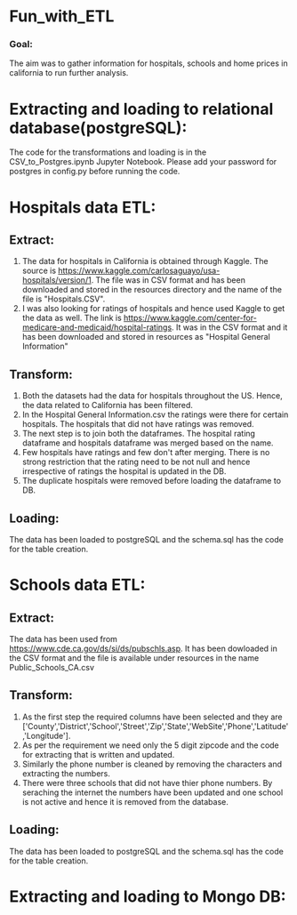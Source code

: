 # Fun_with_ETL

### Goal:

The aim was to gather information for hospitals, schools and home prices in california to run further analysis.

# Extracting and loading to relational database(postgreSQL):

The code for the transformations and loading is in the CSV_to_Postgres.ipynb Jupyter Notebook.
Please add your password for postgres in config.py before running the code.

# Hospitals data ETL:

## Extract:
1. The data for hospitals in California is obtained through Kaggle. The source is https://www.kaggle.com/carlosaguayo/usa-hospitals/version/1. The file was in CSV format and has been downloaded and stored in the resources directory and the name of the file is "Hospitals.CSV".
2. I was also looking for ratings of hospitals and hence used Kaggle to get the data as well. The link is https://www.kaggle.com/center-for-medicare-and-medicaid/hospital-ratings. It was in the CSV format and it has been downloaded and stored in resources as "Hospital General Information"

## Transform:
1. Both the datasets had the data for hospitals throughout the US. Hence, the data related to California has been filtered.
2. In the Hospital General Information.csv the ratings were there for certain hospitals. The hospitals that did not have ratings was removed.
3. The next step is to join both the dataframes. The hospital rating dataframe and hospitals dataframe was merged based on the name.
4. Few hospitals have ratings and few don't after merging. There is no strong restriction that the rating need to be not null and hence irrespective of ratings the hospital is updated in the DB.
5. The duplicate hospitals were removed before loading the dataframe to DB.

## Loading:
The data has been loaded to postgreSQL and the schema.sql has the code for the table creation. 

# Schools data ETL:

## Extract:

The data has been used from https://www.cde.ca.gov/ds/si/ds/pubschls.asp. It has been dowloaded in the CSV format and the file is available under resources in the name Public_Schools_CA.csv

## Transform:

1. As the first step the required columns have been selected and they are ['County','District','School','Street','Zip','State','WebSite','Phone','Latitude','Longitude'].
2. As per the requirement we need only the 5 digit zipcode and the code for extracting that is written and updated.
3. Similarly the phone number is cleaned by removing the characters and extracting the numbers.
4. There were three schools that did not have thier phone numbers. By seraching the internet the numbers have been updated and one school is not active and hence it is removed from the database. 

## Loading:
The data has been loaded to postgreSQL and the schema.sql has the code for the table creation. 

# Extracting and loading to Mongo DB:






